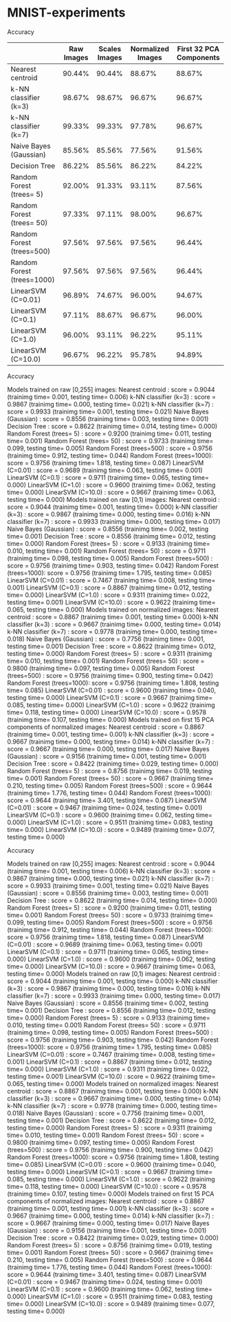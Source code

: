 # MNIST-experiments

Accuracy


|                            | Raw Images | Scales Images | Normalized Images | First 32 PCA Components |
|----------------------------|------------|---------------|-------------------|-------------------------|
| Nearest centroid           | 90.44%     | 90.44%        | 88.67%            | 88.67%                  |
| k-NN classifier (k=3)      | 98.67%     | 98.67%        | 96.67%            | 96.67%                  |
| k-NN classifier (k=7)      | 99.33%     | 99.33%        | 97.78%            | 96.67%                  |
| Naive Bayes (Gaussian)     | 85.56%     | 85.56%        | 77.56%            | 91.56%                  |
| Decision Tree              | 86.22%     | 85.56%        | 86.22%            | 84.22%                  |
| Random Forest (trees=  5)  | 92.00%     | 91.33%        | 93.11%            | 87.56%                  |
| Random Forest (trees= 50)  | 97.33%     | 97.11%        | 98.00%            | 96.67%                  |
| Random Forest (trees=500)  | 97.56%     | 97.56%        | 97.56%            | 96.44%                  |
| Random Forest (trees=1000) | 97.56%     | 97.56%        | 97.56%            | 96.44%                  |
| LinearSVM (C=0.01)         | 96.89%     | 74.67%        | 96.00%            | 94.67%                  |
| LinearSVM (C=0.1)          | 97.11%     | 88.67%        | 96.67%            | 96.00%                  |
| LinearSVM (C=1.0)          | 96.00%     | 93.11%        | 96.22%            | 95.11%                  |
| LinearSVM (C=10.0)         | 96.67%     | 96.22%        | 95.78%            | 94.89%                  |


Accuracy

Models trained on raw [0,255] images:
    Nearest centroid          : score = 0.9044 (trainimg time=   0.001, testing time=   0.006)
    k-NN classifier (k=3)     : score = 0.9867 (trainimg time=   0.000, testing time=   0.021)
    k-NN classifier (k=7)     : score = 0.9933 (trainimg time=   0.001, testing time=   0.021)
    Naive Bayes (Gaussian)    : score = 0.8556 (trainimg time=   0.003, testing time=   0.001)
    Decision Tree             : score = 0.8622 (trainimg time=   0.014, testing time=   0.000)
    Random Forest (trees=  5) : score = 0.9200 (trainimg time=   0.011, testing time=   0.001)
    Random Forest (trees= 50) : score = 0.9733 (trainimg time=   0.099, testing time=   0.005)
    Random Forest (trees=500) : score = 0.9756 (trainimg time=   0.912, testing time=   0.044)
    Random Forest (trees=1000): score = 0.9756 (trainimg time=   1.818, testing time=   0.087)
    LinearSVM (C=0.01)        : score = 0.9689 (trainimg time=   0.063, testing time=   0.001)
    LinearSVM (C=0.1)         : score = 0.9711 (trainimg time=   0.065, testing time=   0.000)
    LinearSVM (C=1.0)         : score = 0.9600 (trainimg time=   0.062, testing time=   0.000)
    LinearSVM (C=10.0)        : score = 0.9667 (trainimg time=   0.063, testing time=   0.000)
Models trained on raw [0,1) images:
    Nearest centroid          : score = 0.9044 (trainimg time=   0.001, testing time=   0.000)
    k-NN classifier (k=3)     : score = 0.9867 (trainimg time=   0.000, testing time=   0.016)
    k-NN classifier (k=7)     : score = 0.9933 (trainimg time=   0.000, testing time=   0.017)
    Naive Bayes (Gaussian)    : score = 0.8556 (trainimg time=   0.002, testing time=   0.001)
    Decision Tree             : score = 0.8556 (trainimg time=   0.012, testing time=   0.000)
    Random Forest (trees=  5) : score = 0.9133 (trainimg time=   0.010, testing time=   0.001)
    Random Forest (trees= 50) : score = 0.9711 (trainimg time=   0.098, testing time=   0.005)
    Random Forest (trees=500) : score = 0.9756 (trainimg time=   0.903, testing time=   0.042)
    Random Forest (trees=1000): score = 0.9756 (trainimg time=   1.795, testing time=   0.085)
    LinearSVM (C=0.01)        : score = 0.7467 (trainimg time=   0.008, testing time=   0.001)
    LinearSVM (C=0.1)         : score = 0.8867 (trainimg time=   0.012, testing time=   0.000)
    LinearSVM (C=1.0)         : score = 0.9311 (trainimg time=   0.022, testing time=   0.001)
    LinearSVM (C=10.0)        : score = 0.9622 (trainimg time=   0.065, testing time=   0.000)
Models trained on normalized images:
    Nearest centroid          : score = 0.8867 (trainimg time=   0.001, testing time=   0.000)
    k-NN classifier (k=3)     : score = 0.9667 (trainimg time=   0.000, testing time=   0.014)
    k-NN classifier (k=7)     : score = 0.9778 (trainimg time=   0.000, testing time=   0.018)
    Naive Bayes (Gaussian)    : score = 0.7756 (trainimg time=   0.001, testing time=   0.001)
    Decision Tree             : score = 0.8622 (trainimg time=   0.012, testing time=   0.000)
    Random Forest (trees=  5) : score = 0.9311 (trainimg time=   0.010, testing time=   0.001)
    Random Forest (trees= 50) : score = 0.9800 (trainimg time=   0.097, testing time=   0.005)
    Random Forest (trees=500) : score = 0.9756 (trainimg time=   0.900, testing time=   0.042)
    Random Forest (trees=1000): score = 0.9756 (trainimg time=   1.808, testing time=   0.085)
    LinearSVM (C=0.01)        : score = 0.9600 (trainimg time=   0.040, testing time=   0.000)
    LinearSVM (C=0.1)         : score = 0.9667 (trainimg time=   0.085, testing time=   0.000)
    LinearSVM (C=1.0)         : score = 0.9622 (trainimg time=   0.118, testing time=   0.000)
    LinearSVM (C=10.0)        : score = 0.9578 (trainimg time=   0.107, testing time=   0.000)
Models trained on first 15 PCA components of normalized images:
    Nearest centroid          : score = 0.8867 (trainimg time=   0.001, testing time=   0.001)
    k-NN classifier (k=3)     : score = 0.9667 (trainimg time=   0.000, testing time=   0.014)
    k-NN classifier (k=7)     : score = 0.9667 (trainimg time=   0.000, testing time=   0.017)
    Naive Bayes (Gaussian)    : score = 0.9156 (trainimg time=   0.001, testing time=   0.001)
    Decision Tree             : score = 0.8422 (trainimg time=   0.029, testing time=   0.000)
    Random Forest (trees=  5) : score = 0.8756 (trainimg time=   0.019, testing time=   0.001)
    Random Forest (trees= 50) : score = 0.9667 (trainimg time=   0.210, testing time=   0.005)
    Random Forest (trees=500) : score = 0.9644 (trainimg time=   1.776, testing time=   0.044)
    Random Forest (trees=1000): score = 0.9644 (trainimg time=   3.401, testing time=   0.087)
    LinearSVM (C=0.01)        : score = 0.9467 (trainimg time=   0.024, testing time=   0.001)
    LinearSVM (C=0.1)         : score = 0.9600 (trainimg time=   0.062, testing time=   0.000)
    LinearSVM (C=1.0)         : score = 0.9511 (trainimg time=   0.083, testing time=   0.000)
    LinearSVM (C=10.0)        : score = 0.9489 (trainimg time=   0.077, testing time=   0.000)

Accuracy

Models trained on raw [0,255] images:
    Nearest centroid          : score = 0.9044 (trainimg time=   0.001, testing time=   0.006)
    k-NN classifier (k=3)     : score = 0.9867 (trainimg time=   0.000, testing time=   0.021)
    k-NN classifier (k=7)     : score = 0.9933 (trainimg time=   0.001, testing time=   0.021)
    Naive Bayes (Gaussian)    : score = 0.8556 (trainimg time=   0.003, testing time=   0.001)
    Decision Tree             : score = 0.8622 (trainimg time=   0.014, testing time=   0.000)
    Random Forest (trees=  5) : score = 0.9200 (trainimg time=   0.011, testing time=   0.001)
    Random Forest (trees= 50) : score = 0.9733 (trainimg time=   0.099, testing time=   0.005)
    Random Forest (trees=500) : score = 0.9756 (trainimg time=   0.912, testing time=   0.044)
    Random Forest (trees=1000): score = 0.9756 (trainimg time=   1.818, testing time=   0.087)
    LinearSVM (C=0.01)        : score = 0.9689 (trainimg time=   0.063, testing time=   0.001)
    LinearSVM (C=0.1)         : score = 0.9711 (trainimg time=   0.065, testing time=   0.000)
    LinearSVM (C=1.0)         : score = 0.9600 (trainimg time=   0.062, testing time=   0.000)
    LinearSVM (C=10.0)        : score = 0.9667 (trainimg time=   0.063, testing time=   0.000)
Models trained on raw [0,1) images:
    Nearest centroid          : score = 0.9044 (trainimg time=   0.001, testing time=   0.000)
    k-NN classifier (k=3)     : score = 0.9867 (trainimg time=   0.000, testing time=   0.016)
    k-NN classifier (k=7)     : score = 0.9933 (trainimg time=   0.000, testing time=   0.017)
    Naive Bayes (Gaussian)    : score = 0.8556 (trainimg time=   0.002, testing time=   0.001)
    Decision Tree             : score = 0.8556 (trainimg time=   0.012, testing time=   0.000)
    Random Forest (trees=  5) : score = 0.9133 (trainimg time=   0.010, testing time=   0.001)
    Random Forest (trees= 50) : score = 0.9711 (trainimg time=   0.098, testing time=   0.005)
    Random Forest (trees=500) : score = 0.9756 (trainimg time=   0.903, testing time=   0.042)
    Random Forest (trees=1000): score = 0.9756 (trainimg time=   1.795, testing time=   0.085)
    LinearSVM (C=0.01)        : score = 0.7467 (trainimg time=   0.008, testing time=   0.001)
    LinearSVM (C=0.1)         : score = 0.8867 (trainimg time=   0.012, testing time=   0.000)
    LinearSVM (C=1.0)         : score = 0.9311 (trainimg time=   0.022, testing time=   0.001)
    LinearSVM (C=10.0)        : score = 0.9622 (trainimg time=   0.065, testing time=   0.000)
Models trained on normalized images:
    Nearest centroid          : score = 0.8867 (trainimg time=   0.001, testing time=   0.000)
    k-NN classifier (k=3)     : score = 0.9667 (trainimg time=   0.000, testing time=   0.014)
    k-NN classifier (k=7)     : score = 0.9778 (trainimg time=   0.000, testing time=   0.018)
    Naive Bayes (Gaussian)    : score = 0.7756 (trainimg time=   0.001, testing time=   0.001)
    Decision Tree             : score = 0.8622 (trainimg time=   0.012, testing time=   0.000)
    Random Forest (trees=  5) : score = 0.9311 (trainimg time=   0.010, testing time=   0.001)
    Random Forest (trees= 50) : score = 0.9800 (trainimg time=   0.097, testing time=   0.005)
    Random Forest (trees=500) : score = 0.9756 (trainimg time=   0.900, testing time=   0.042)
    Random Forest (trees=1000): score = 0.9756 (trainimg time=   1.808, testing time=   0.085)
    LinearSVM (C=0.01)        : score = 0.9600 (trainimg time=   0.040, testing time=   0.000)
    LinearSVM (C=0.1)         : score = 0.9667 (trainimg time=   0.085, testing time=   0.000)
    LinearSVM (C=1.0)         : score = 0.9622 (trainimg time=   0.118, testing time=   0.000)
    LinearSVM (C=10.0)        : score = 0.9578 (trainimg time=   0.107, testing time=   0.000)
Models trained on first 15 PCA components of normalized images:
    Nearest centroid          : score = 0.8867 (trainimg time=   0.001, testing time=   0.001)
    k-NN classifier (k=3)     : score = 0.9667 (trainimg time=   0.000, testing time=   0.014)
    k-NN classifier (k=7)     : score = 0.9667 (trainimg time=   0.000, testing time=   0.017)
    Naive Bayes (Gaussian)    : score = 0.9156 (trainimg time=   0.001, testing time=   0.001)
    Decision Tree             : score = 0.8422 (trainimg time=   0.029, testing time=   0.000)
    Random Forest (trees=  5) : score = 0.8756 (trainimg time=   0.019, testing time=   0.001)
    Random Forest (trees= 50) : score = 0.9667 (trainimg time=   0.210, testing time=   0.005)
    Random Forest (trees=500) : score = 0.9644 (trainimg time=   1.776, testing time=   0.044)
    Random Forest (trees=1000): score = 0.9644 (trainimg time=   3.401, testing time=   0.087)
    LinearSVM (C=0.01)        : score = 0.9467 (trainimg time=   0.024, testing time=   0.001)
    LinearSVM (C=0.1)         : score = 0.9600 (trainimg time=   0.062, testing time=   0.000)
    LinearSVM (C=1.0)         : score = 0.9511 (trainimg time=   0.083, testing time=   0.000)
    LinearSVM (C=10.0)        : score = 0.9489 (trainimg time=   0.077, testing time=   0.000)
